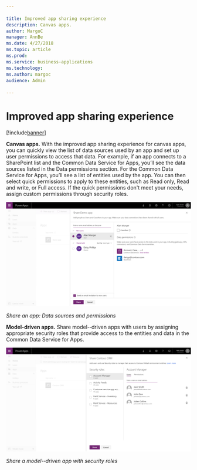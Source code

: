 ```yaml
---

title: Improved app sharing experience
description: Canvas apps.
author: MargoC
manager: AnnBe
ms.date: 4/27/2018
ms.topic: article
ms.prod: 
ms.service: business-applications
ms.technology: 
ms.author: margoc
audience: Admin

---
```

#  Improved app sharing experience 




[!include[banner](../../../includes/banner.md)]

**Canvas apps.** With the improved app sharing experience for canvas apps, you
can quickly view the list of data sources used by an app and set up user
permissions to access that data. For example, if an app connects to a SharePoint
list and the Common Data Service for Apps, you’ll see the data sources listed in
the Data permissions section. For the Common Data Service for Apps, you’ll see a
list of entities used by the app. You can then select quick permissions to apply
to these entities, such as Read only, Read and write, or Full access. If the
quick permissions don't meet your needs, assign custom permissions through
security roles.

![](media/improved-app-sharing-experience-1.png "")
<!-- picture -->


*Share an app: Data sources and permissions*

**Model-driven apps.** Share model-‑driven apps with users by assigning
appropriate security roles that provide access to the entities and data in the
Common Data Service for Apps.

![A screenshot of how to share a model-driven app with security roles](media/improved-app-sharing-experience-2.png "A screenshot of how to share a model-driven app with security roles")
<!-- AppSharing - Screenshot 3.png -->


*Share a model-‑driven app with security roles*

